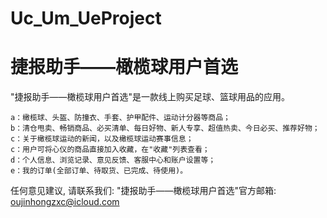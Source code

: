 # Uc_Um_UeProject
# 捷报助手——橄榄球用户首选

  "捷报助手——橄榄球用户首选"是一款线上购买足球、篮球用品的应用。

    a：橄榄球、头盔、防撞衣、手套、护甲配件、运动计分器等商品；
    b：清仓甩卖、畅销商品、必买清单、每日好物、新人专享、超值热卖、今日必买、推荐好物；
    c：关于橄榄球运动的新闻，以及橄榄球运动赛事信息；
    c：用户可将心仪的商品直接加入收藏，在"收藏"列表查看；
    d：个人信息、浏览记录、意见反馈、客服中心和账户设置等；
    e：我的订单(全部订单、待取货、已完成、待使用)。

  任何意见建议, 请联系我们: 
  "捷报助手——橄榄球用户首选"官方邮箱: oujinhongzxc@icloud.com
